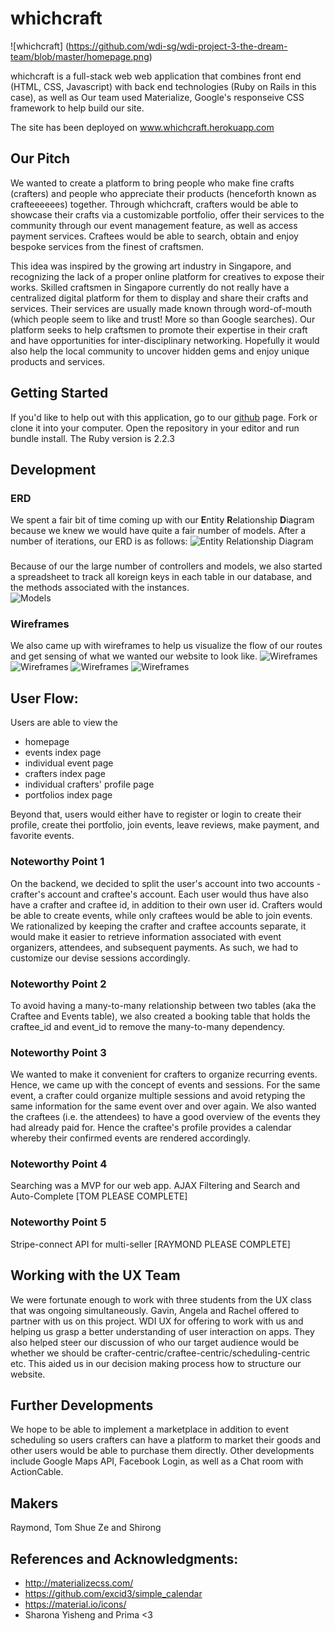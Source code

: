 # whichcraft

![whichcraft] (https://github.com/wdi-sg/wdi-project-3-the-dream-team/blob/master/homepage.png)

whichcraft is a full-stack web web application that combines front end (HTML, CSS, Javascript) with back end technologies (Ruby on Rails in this case), as well as   Our team used Materialize, Google's responseive CSS framework to help build our site.

The site has been deployed on www.whichcraft.herokuapp.com

## Our Pitch
We wanted to create a platform to bring people who make fine crafts (crafters) and people who appreciate their products (henceforth known as crafteeeeees) together.  Through whichcraft, crafters would be able to showcase their crafts via a customizable portfolio, offer their services to the community through our event management feature, as well as access payment services.  Craftees would be able to search, obtain and enjoy bespoke services from the finest of craftsmen.

This idea was inspired by the growing art industry in Singapore, and recognizing the lack of a proper online platform for creatives to expose their works.  Skilled craftsmen in Singapore currently do not really have a centralized digital platform for them to display and share their crafts and services.  Their services are usually made known through word-of-mouth (which people seem to like and trust!  More so than Google searches).  Our platform seeks to help craftsmen to promote their expertise in their craft and have opportunities for inter-disciplinary networking.  Hopefully it would also help the local community to uncover hidden gems and enjoy unique products and services.

## Getting Started
If you'd like to help out with this application, go to our [github](https://github.com/wdi-sg/wdi-project-3-the-dream-team) page.  Fork or clone it into your computer.  Open the repository in your editor and run bundle install.  The Ruby version is 2.2.3


## Development
### ERD
We spent a fair bit of time coming up with our **E**ntity **R**elationship **D**iagram because we knew we would have quite a fair number of models.  After a number of iterations, our ERD is as follows:
![Entity Relationship Diagram](https://github.com/wdi-sg/wdi-project-3-the-dream-team/blob/master/erd_diagram.png)

### 

Because of our the large number of controllers and models, we also started a spreadsheet to track all koreign keys in each table in our database, and the methods associated with the instances.  
![Models](https://github.com/wdi-sg/wdi-project-3-the-dream-team/blob/master/modelsAndForeignKeys.png)

### Wireframes
We also came up with wireframes to help us visualize the flow of our routes and get sensing of what we wanted our website to look like.
![Wireframes](https://github.com/wdi-sg/wdi-project-3-the-dream-team/blob/master/profilepage.png)
![Wireframes](https://github.com/wdi-sg/wdi-project-3-the-dream-team/blob/master/crafter.png)
![Wireframes](https://github.com/wdi-sg/wdi-project-3-the-dream-team/blob/master/newevent.png)
![Wireframes](https://github.com/wdi-sg/wdi-project-3-the-dream-team/blob/master/bookings.png)


## User Flow:
Users are able to view the 
- homepage
- events index page
- individual event page 
- crafters index page
- individual crafters' profile page
- portfolios index page

Beyond that, users would either have to register or login to create their profile, create thei portfolio, join events, leave reviews, make payment, and favorite events.  

### Noteworthy Point 1
On the backend, we decided to split the user's account into two accounts  - crafter's account and craftee's account.  Each user would thus have also have a crafter and craftee id, in addition to their own user id.  Crafters would be able to create events, while only craftees would be able to join events.  We rationalized by keeping the crafter and craftee accounts separate, it would make it easier to retrieve information associated with event organizers, attendees, and subsequent payments.  As such, we had to customize our devise sessions accordingly.  

### Noteworthy Point 2
To avoid having a many-to-many relationship between two tables (aka the Craftee and Events table), we also created a booking table that holds the craftee_id and event_id to remove the many-to-many dependency.  

### Noteworthy Point 3
We wanted to make it convenient for crafters to organize recurring events.  Hence, we came up with the concept of events and sessions.  For the same event, a crafter could organize multiple sessions and avoid retyping the same information for the same event over and over again.  We also wanted the craftees (i.e. the attendees) to have a good overview of the events they had already paid for. Hence the craftee's profile provides a calendar whereby their confirmed events are rendered accordingly.  

### Noteworthy Point 4
Searching was a MVP for our web app.  AJAX Filtering and Search and Auto-Complete [TOM PLEASE COMPLETE]


### Noteworthy Point 5
Stripe-connect API for multi-seller [RAYMOND PLEASE COMPLETE]


## Working with the UX Team
We were fortunate enough to work with three students from the UX class that was ongoing simultaneously.  Gavin, Angela and Rachel offered to partner with us on this project.  WDI UX for offering to work with us and helping us grasp a better understanding of user interaction on apps.  They also helped steer our discussion of who our target audience would be whether we should be crafter-centric/craftee-centric/scheduling-centric etc. This aided us in our decision making process how to structure our website.
 
## Further Developments
We hope to be able to implement a marketplace in addition to event scheduling so users crafters can have a platform to market their goods and other users would be able to purchase them directly.  Other developments include Google Maps API, Facebook Login, as well as a Chat room with ActionCable.

## Makers
Raymond, Tom Shue Ze and Shirong

## References and Acknowledgments:
* http://materializecss.com/
* https://github.com/excid3/simple_calendar
* https://material.io/icons/
* Sharona Yisheng and Prima <3


